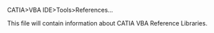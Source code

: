 CATIA>VBA IDE>Tools>References...

This file will contain information about CATIA VBA Reference Libraries.
